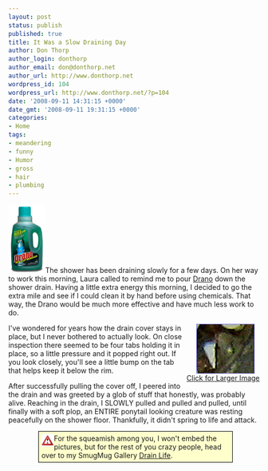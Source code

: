 ```yaml
---
layout: post
status: publish
published: true
title: It Was a Slow Draining Day
author: Don Thorp
author_login: donthorp
author_email: don@donthorp.net
author_url: http://www.donthorp.net
wordpress_id: 104
wordpress_url: http://www.donthorp.net/?p=104
date: '2008-09-11 14:31:15 +0000'
date_gmt: '2008-09-11 19:31:15 +0000'
categories:
- Home
tags:
- meandering
- funny
- Humor
- gross
- hair
- plumbing
---
```

<p><img src="/content/uploads/2008/09/drano.jpg" alt="Picture of a Drano bottle" title="drano" width="74" height="137" class="alignleft size-full wp-image-105" />The shower has been draining slowly for a few days. On her way to work this morning, Laura called to remind me to pour <a href="http://www.drano.com/plumbing-problems/default.aspx" target="_blank">Drano</a> down the shower drain. Having a little extra energy this morning, I decided to go the extra mile and see if I could clean it by hand before using chemicals. That way, the Drano would be much more effective and have much less work to do. </p>
<div style="float:right; text-align:center;"><a href="http://donthorp.smugmug.com/gallery/5945484_tW2py/1/#370535792_DRix7-A-LB" target="_blank"><img src="/content/uploads/2008/09/tab.jpg" alt="Tab on Drain Cover" title="tab" width="117" height="100" class="aligncenter size-full wp-image-106" align="center" style='padding-left: 10px' /></a><br/><a href="http://donthorp.smugmug.com/gallery/5945484_tW2py/1/#370535792_DRix7-A-LB" target="_blank">Click for Larger Image</a></div>
<p>I've wondered for years how the drain cover stays in place, but I never bothered to actually look. On close inspection there seemed to be four tabs holding it in place, so a little pressure and it popped right out. If you look closely, you'll see a little bump on the tab that helps keep it below the rim.</p>
<p>After successfully pulling the cover off, I peered into the drain and was greeted by a glob of stuff that honestly, was probably alive. Reaching in the drain, I SLOWLY pulled and pulled and pulled, until finally with a soft plop, an ENTIRE ponytail looking creature was resting peacefully on the shower floor. Thankfully, it didn't spring to life and attack.</p>
<p style="width:75%; margin-left: 12%; border: solid 1px black; background-color: #FFFFCC; padding: 5px;"><img src="/content/uploads/2008/09/warning-20x20.png" alt="" title="warning-20x20" width="25" height="25" class="size-full wp-image-107" style='float:left;' />For the squeamish among you, I won't embed the pictures, but for the rest of you crazy people, head over to my SmugMug Gallery <a href="http://donthorp.smugmug.com/gallery/5945484_tW2py#370498141_opqNF" target="_blank">Drain Life</a>.</p>
